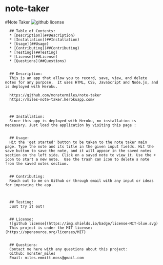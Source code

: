 # note-taker
#Note Taker
      ![github license](https://img.shields.io/badge/license-MIT-blue.svg)


      ## Table of Contents:
      * [Description](##Description) 
      * [Installation](##Installation)
      * [Usage](##Usage)
      * [Contributing](##Contributing)
      * [Testing](##Testing)
      * [License](##License)
      * [Questions](##Questions)


      ## Description:
      This is an app that allow you to record, save, view, and delete notes for any purpose.  It uses HTML, CSS, JavaScript and Node.js, and is deployed with Heroku. 

      https://github.com/monstermiles/note-taker
      https://miles-note-taker.herokuapp.com/



      ## Installation:
      Since this app is deployed with Heroku, no installation is necessary. Just load the application by visiting this page :  

      
      ## Usage:
      Hit the 'get started' button to be taken to the note taker main page. Type the note and its title in the given input fields. Hit the save button to save the note, and it will appear in the saved notes section on the left side. Click on a saved note to view it. Use the + icon to start a new note.  Use the trash can icon to delete a note from the saved notes section. 


      ## Contributing:
      Reach out to me on Github or through email with any input or ideas for improving the app. 
      

      
      ## Testing:
      Just try it out!


      ## License:
      ![github license](https://img.shields.io/badge/license-MIT-blue.svg)
      This project is under the MIT license: (https://opensource.org/licenses/MIT)

      
      ## Questions:
      Contact me here with any questions about this project:
      Github: monster_miles
      Email: miles.emmitt.moss@gmail.com